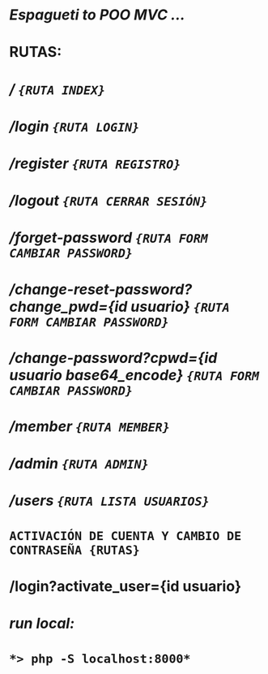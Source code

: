 # **_Espagueti to POO MVC ..._**

# RUTAS:

# */ `{RUTA INDEX}`*
# */login `{RUTA LOGIN}`*
# */register `{RUTA REGISTRO}`*
# */logout `{RUTA CERRAR SESIÓN}`*
# */forget-password `{RUTA FORM CAMBIAR PASSWORD}`*
# */change-reset-password?change_pwd={id usuario} `{RUTA FORM CAMBIAR PASSWORD}`*
# */change-password?cpwd={id usuario base64_encode} `{RUTA FORM CAMBIAR PASSWORD}`*
# */member `{RUTA MEMBER}`*
# */admin `{RUTA ADMIN}`*
# */users `{RUTA LISTA USUARIOS}`*

# `ACTIVACIÓN DE CUENTA Y CAMBIO DE CONTRASEÑA {RUTAS}`
# /login?activate_user={id usuario}


# *run local:*
# `*> php -S localhost:8000*`